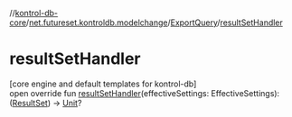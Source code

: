 //[kontrol-db-core](../../../index.md)/[net.futureset.kontroldb.modelchange](../index.md)/[ExportQuery](index.md)/[resultSetHandler](result-set-handler.md)

# resultSetHandler

[core engine and default templates for kontrol-db]\
open override fun [resultSetHandler](result-set-handler.md)(effectiveSettings: EffectiveSettings): ([ResultSet](https://docs.oracle.com/javase/8/docs/api/java/sql/ResultSet.html)) -&gt; [Unit](https://kotlinlang.org/api/latest/jvm/stdlib/kotlin/-unit/index.html)?
